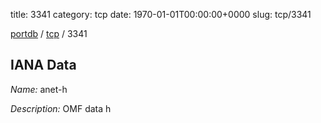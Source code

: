 title: 3341
category: tcp
date: 1970-01-01T00:00:00+0000
slug: tcp/3341

[portdb](/) / [tcp](/category/tcp.html) / 3341


## IANA Data

_Name:_ anet-h

_Description:_ OMF data h

